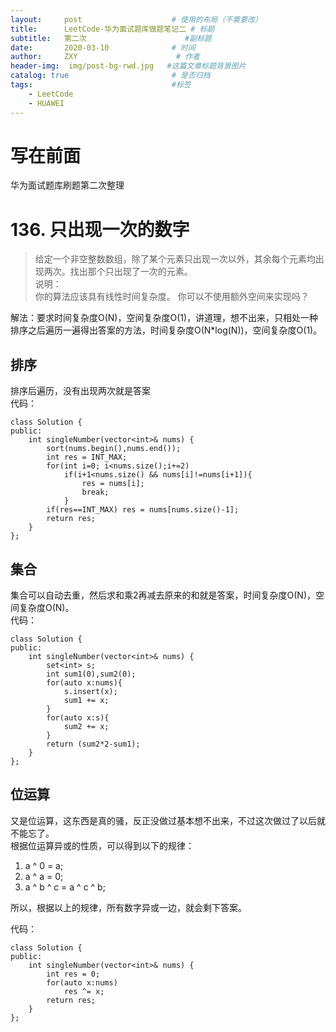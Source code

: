 ```yaml
---
layout:     post                    # 使用的布局（不需要改）
title:      LeetCode-华为面试题库做题笔记二 # 标题 
subtitle:   第二次                      #副标题
date:       2020-03-10              # 时间
author:     ZXY                      # 作者
header-img:  img/post-bg-rwd.jpg   #这篇文章标题背景图片
catalog: true                       # 是否归档
tags:                               #标签
    - LeetCode
    - HUAWEI
---
```


# 写在前面
华为面试题库刷题第二次整理

# 136. 只出现一次的数字
>给定一个非空整数数组，除了某个元素只出现一次以外，其余每个元素均出现两次。找出那个只出现了一次的元素。<br/>
说明：<br/>
你的算法应该具有线性时间复杂度。 你可以不使用额外空间来实现吗？<br/>

解法：要求时间复杂度O(N)，空间复杂度O(1)，讲道理，想不出来，只相处一种排序之后遍历一遍得出答案的方法，时间复杂度O(N*log(N))，空间复杂度O(1)。

## 排序
排序后遍历，没有出现两次就是答案<br/>
代码：

    class Solution {
    public:
        int singleNumber(vector<int>& nums) {
            sort(nums.begin(),nums.end());
            int res = INT_MAX;
            for(int i=0; i<nums.size();i+=2)
                if(i+1<nums.size() && nums[i]!=nums[i+1]){
                    res = nums[i];
                    break;
                }
            if(res==INT_MAX) res = nums[nums.size()-1];
            return res;
        }
    };

## 集合
集合可以自动去重，然后求和乘2再减去原来的和就是答案，时间复杂度O(N)，空间复杂度O(N)。<br/>
代码：

    class Solution {
    public:
        int singleNumber(vector<int>& nums) {
            set<int> s;
            int sum1(0),sum2(0);
            for(auto x:nums){
                s.insert(x);
                sum1 += x;
            }
            for(auto x:s){
                sum2 += x;
            }
            return (sum2*2-sum1);
        }
    };

## 位运算
又是位运算，这东西是真的骚，反正没做过基本想不出来，不过这次做过了以后就不能忘了。<br/>
根据位运算异或的性质，可以得到以下的规律：<br/>
1. a ^ 0 = a;
2. a ^ a = 0;
3. a ^ b ^ c = a ^ c ^ b;

所以，根据以上的规律，所有数字异或一边，就会剩下答案。

代码：

    class Solution {
    public:
        int singleNumber(vector<int>& nums) {
            int res = 0;
            for(auto x:nums)
                res ^= x;
            return res;
        }
    };